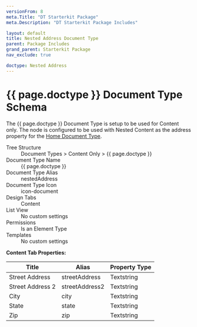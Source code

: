 ```yaml
---
versionFrom: 8
meta.Title: "DT Starterkit Package"
meta.Description: "DT Starterkit Package Includes"

layout: default
title: Nested Address Document Type
parent: Package Includes
grand_parent: Starterkit Package
nav_exclude: true

doctype: Nested Address
---
```


# {{ page.doctype }} Document Type Schema

The {{ page.doctype }} Document Type is setup to be used for Content only. The node is configured to be used with Nested Content as the address property for the [Home Document Type](#).

<dl>
    <dt>Tree Structure</dt> <dd>Document Types > Content Only > {{ page.doctype }}</dd>
    <dt>Document Type Name</dt> <dd>{{ page.doctype }}</dd>
    <dt>Document Type Alias</dt> <dd>nestedAddress</dd>
    <dt>Document Type Icon</dt> <dd>icon-document</dd>
    <dt>Design Tabs</dt> <dd>Content</dd>
    <dt>List View</dt> <dd>No custom settings</dd>
    <dt>Permissions</dt> <dd>Is an Element Type</dd>
    <dt>Templates</dt> <dd>No custom settings</dd>
</dl>

**Content Tab Properties:**

| Title | Alias | Property Type |
|-------|-------|---------------|
| Street Address | streetAddress | Textstring |
| Street Address 2 | streetAddress2 | Textstring |
| City | city | Textstring |
| State | state | Textstring |
| Zip | zip | Textstring |